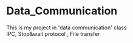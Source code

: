 # Data_Communication
This is my project in 'data communication' class<br>
IPC, Stop&wait protocol , File transfer
